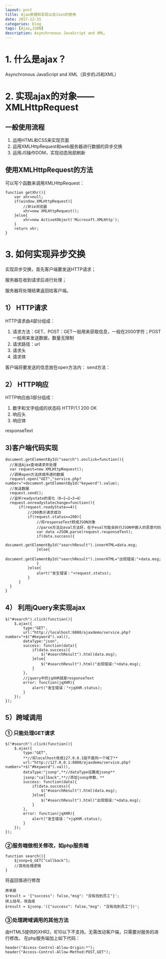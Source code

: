 ```yaml
---
layout: post
title: Ajax原理和实现以及Json的使用
date: 2017-12-31
categories: blog
tags: [Ajax,JSON]
description: Asynchronous JavaScript and XML。
---
```


# 1. 什么是ajax？

   Asynchronous JavaScript and XML（异步的JS和XML）

# 2. 实现ajax的对象——XMLHttpRequest

## 一般使用流程
1. 运用HTML和CSS来实现页面
2. 运用XMLHttpRequest和web服务器进行数据的异步交换
3. 运用JS操作DOM，实现动态局部刷新

## 使用XMLHttpRequest的方法

可以写个函数来调用XMLHttpRequest：

    function getXhr(){
		var xhr=null;
		if(window.XMLHttpRequest){
			//非ie浏览器
			xhr=new XMLHttpRequest();
		}else{
			xhr=new ActiveXObject('Microsoft.XMLHttp');
		}
		return xhr;
    }

# 3. 如何实现异步交换
   实现异步交换，首先客户端要发送HTTP请求；
   
   服务器在收到请求后进行处理；

   服务器将处理结果返回给客户端。

## 1） HTTP请求
   HTTP请求由4部分组成：

1. 请求方法：GET、POST：GET一般用来获取信息，一般在2000字符；POST一般用来发送数据，数量无限制
2. 请求路径：url
3. 请求头
4. 请求体

客户端将要发送的信息放在open方法内：
send方法：

## 2） HTTP响应
   HTTP响应由3部分组成：

1. 数字和文字组成的状态码 HTTP/1.1 200 OK
2. 响应头
3. 响应体

responseText

## 3)客户端代码实现
    document.getElementById("search").onclick=function(){
	  //发送Ajax查询请求并处理
      var request=new XMLHttpRequest();
      //调用open方法拼成传递的数据
	  request.open("GET","service.php?number="+document.getElementById("keyword").value);
      //发送数据
	  request.send();
	  //监听readystate的变化（0→1→2→3→4）
      request.onreadystatechange=function(){
	  	  if(request.readyState==4){
              //200表示请求成功
			  if(request.status==200){
				  //将responseText转成JSON对象
				  //parse方法比eval方法好，在于eval可能会执行JSON中嵌入的恶意代码
				  var data =JSON.parse(request.responseText);
				  if(data.success){
					  document.getElementById("searchResult").innerHTML=data.msg;
				  }else{
					  document.getElementById("searchResult").innerHTML="出现错误:"+data.msg;
				  }
			  }else{
				  alert("发生错误："+request.status);
			  }
		  }
	  }
    }

## 4） 利用jQuery来实现ajax
    $("#search").click(function(){
		$.ajax({
			type:"GET",
			url:"http://localhost:8080/ajaxdemo/service.php?number="+$("#keyword").val(),
			dataType:"json",
			success: function(data){
				if(data.success){
					$("#searchResult").html(data.msg);
				}else{
					$("#searchResult").html("出现错误:"+data.msg);
				}
			},
			//jquery中的jqXHR就是responseText
			error: function(jqXHR){
				alert("发生错误："+jqXHR.status);
			}
		});
	});

## 5）跨域调用
### ① 只能处理GET请求

    $("#search").click(function(){
		$.ajax({
			type:"GET",
			**//将localhost改成127.0.0.1就不是同一个域了**
			url:"http://127.0.0.1:8080/ajaxdemo/service.php?number="+$("#keyword").val(),
			dataType:"jsonp",**//dataType设置成jsonp**
			jsonp:"callback",**//添加jsonp参数，**
			success: function(data){
				if(data.success){
					$("#searchResult").html(data.msg);
				}else{
					$("#searchResult").html("出现错误:"+data.msg);
				}
			},
			error: function(jqXHR){
				alert("发生错误："+jqXHR.status);
			}
		});
	});

### ②服务端做相关修改，如php服务端

    function search(){
	    $jsonp=$_GET["callback"];
        //其他处理逻辑
    }

将返回值进行修改
    
	原来是
    $result = '{"success": false,"msg": "没有找到员工"}';
    拼上括号，改造成
    $result = $jsonp.'({"success": false,"msg": "没有找到员工"})';

### ③处理跨域调用的其他方法

由HTML5提供的XHR2，IE10以下不支持。无需改动客户端，只需要对服务的进行修改。
在php服务端加上如下代码：

    header("Access-Control-Allow-Origin:*"); 
    header("Access-Control-Allow-Method:POST,GET"); 